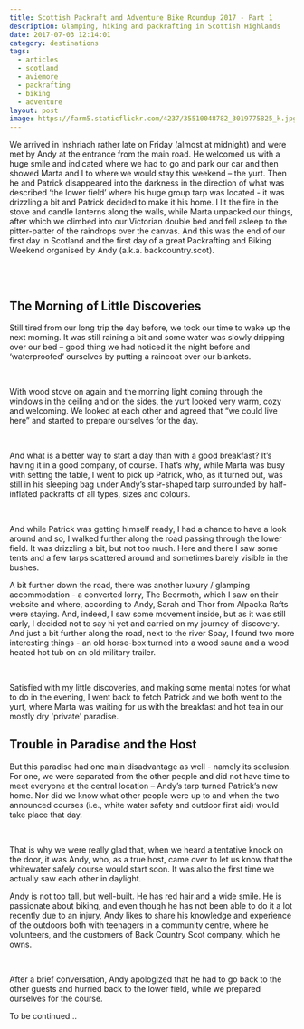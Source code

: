 ```yaml
---
title: Scottish Packraft and Adventure Bike Roundup 2017 - Part 1
description: Glamping, hiking and packrafting in Scottish Highlands
date: 2017-07-03 12:14:01
category: destinations
tags:
  - articles
  - scotland
  - aviemore
  - packrafting
  - biking
  - adventure
layout: post
image: https://farm5.staticflickr.com/4237/35510048782_3019775825_k.jpg
---
```

We arrived in Inshriach rather late on Friday (almost at midnight) and were met by Andy at the entrance from the main road. He welcomed us with a huge smile and indicated where we had to go and park our car and then showed Marta and I to where we would stay this weekend – the yurt. Then he and Patrick disappeared into the darkness in the direction of what was described ‘the lower field’ where his huge group tarp was located - it was drizzling a bit and Patrick decided to make it his home. I lit the fire in the stove and candle lanterns along the walls, while Marta unpacked our things, after which we climbed into our Victorian double bed and fell asleep to the pitter-patter of the raindrops over the canvas. And this was the end of our first day in Scotland and the first day of a great Packrafting and Biking Weekend organised by Andy (a.k.a. backcountry.scot).


<amp-img src="https://farm5.staticflickr.com/4237/35510048782_3019775825_k.jpg" width="2048" height="1197" layout="responsive" alt="Welcome to Highlands"></amp-img>

<br>
<!--more-->
<script src="//z-na.amazon-adsystem.com/widgets/onejs?MarketPlace=US&adInstanceId=cc781bfd-577f-4efb-9da6-75cb9fc7d1c2"></script>
<br>

## The Morning of Little Discoveries
Still tired from our long trip the day before, we took our time to wake up the next morning. It was still raining a bit and some water was slowly dripping over our bed – good thing we had noticed it the night before and ‘waterproofed’ ourselves by putting a raincoat over our blankets.


<amp-img src="https://farm5.staticflickr.com/4211/35510050772_e4799f2909_k.jpg" width="2048" height="1536" layout="responsive" alt="Let there be fire"></amp-img>
<br>

With wood stove on again and the morning light coming through the windows in the ceiling and on the sides, the yurt looked very warm, cozy and welcoming. We looked at each other and agreed that “we could live here” and started to prepare ourselves for the day.


<amp-img src="https://farm5.staticflickr.com/4277/35510049222_0f6476099e_k.jpg" width="2048" height="910" layout="responsive" alt="Yurt at Inshriach House"></amp-img>
<br>

And what is a better way to start a day than with a good breakfast? It’s having it in a good company, of course. That’s why, while Marta was busy with setting the table, I went to pick up Patrick, who, as it turned out, was still in his sleeping bag under Andy’s star-shaped tarp surrounded by half-inflated packrafts of all types, sizes and colours.

<amp-img src="https://farm5.staticflickr.com/4258/35639645086_6e8ea68a8a_k.jpg" width="2048" height="1208" layout="responsive" alt="Patrick&#x27;s New Home"></amp-img>
<br>

And while Patrick was getting himself ready, I had a chance to have a look around and so, I walked further along the road passing through the lower field. It was drizzling a bit, but not too much. Here and there I saw some tents and a few tarps scattered around and sometimes barely visible in the bushes.

A bit further down the road, there was another luxury / glamping accommodation - a converted lorry, The Beermoth, which I saw on their website and where, according to Andy, Sarah and Thor from Alpacka Rafts were staying. And, indeed, I saw some movement inside, but as it was still early, I decided not to say hi yet and carried on my journey of discovery. And just a bit further along the road, next to the river Spay, I found two more interesting things - an old horse-box turned into a wood sauna and a wood heated hot tub on an old military trailer.

<amp-img src="https://farm5.staticflickr.com/4054/35510051462_02a1cce89d_k.jpg" width="2048" height="512" layout="responsive" alt="Packrafting Luxuries"></amp-img>
<br>

Satisfied with my little discoveries, and making some mental notes for what to do in the evening, I went back to fetch Patrick and we both went to the yurt, where Marta was waiting for us with the breakfast and hot tea in our mostly dry 'private' paradise.

## Trouble in Paradise and the Host
But this paradise had one main disadvantage as well - namely its seclusion. For one, we were separated from the other people and did not have time to meet everyone at the central location – Andy’s tarp turned Patrick’s new home. Nor did we know what other people were up to and when the two announced courses (i.e., white water safety and outdoor first aid) would take place that day.

<amp-img src="https://farm5.staticflickr.com/4282/35510050032_0dceadc8ca_k.jpg" width="2048" height="1076" layout="responsive" alt="Yurt at Inshriach House"></amp-img>
<br>

That is why we were really glad that, when we heard a tentative knock on the door, it was Andy, who, as a true host, came over to let us know that the whitewater safely course would start soon. It was also the first time we actually saw each other in daylight. 

Andy is not too tall, but well-built. He has red hair and a wide smile. He is passionate about biking, and even though he has not been able to do it a lot recently due to an injury, Andy likes to share his knowledge and experience of the outdoors both with teenagers in a community centre, where he volunteers, and the customers of Back Country Scot company, which he owns.

<amp-img src="https://farm5.staticflickr.com/4213/35510050242_029df8999b_k.jpg" width="2048" height="1536" layout="responsive" alt="Scottish Packraft and Adventure Bike Roundup 2017"></amp-img>
<br>

After a brief conversation, Andy apologized that he had to go back to the other guests and hurried back to the lower field, while we prepared ourselves for the course.

To be continued...
